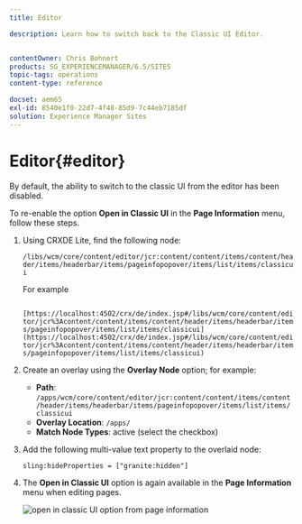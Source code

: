 ```yaml
---
title: Editor

description: Learn how to switch back to the Classic UI Editor.


contentOwner: Chris Bohnert
products: SG_EXPERIENCEMANAGER/6.5/SITES
topic-tags: operations
content-type: reference

docset: aem65
exl-id: 8540e1f0-22d7-4f48-85d9-7c44eb7185df
solution: Experience Manager Sites
---
```


# Editor{#editor}

By default, the ability to switch to the classic UI from the editor has been disabled.

To re-enable the option **Open in Classic UI** in the **Page Information** menu, follow these steps.

1. Using CRXDE Lite, find the following node:

   `/libs/wcm/core/content/editor/jcr:content/content/items/content/header/items/headerbar/items/pageinfopopover/items/list/items/classicui`

   For example

   ` [https://localhost:4502/crx/de/index.jsp#/libs/wcm/core/content/editor/jcr%3Acontent/content/items/content/header/items/headerbar/items/pageinfopopover/items/list/items/classicui](https://localhost:4502/crx/de/index.jsp#/libs/wcm/core/content/editor/jcr%3Acontent/content/items/content/header/items/headerbar/items/pageinfopopover/items/list/items/classicui)`

1. Create an overlay using the **Overlay Node** option; for example:

    * **Path**: `/apps/wcm/core/content/editor/jcr:content/content/items/content/header/items/headerbar/items/pageinfopopover/items/list/items/classicui`
    * **Overlay Location**: `/apps/`
    * **Match Node Types**: active (select the checkbox)

1. Add the following multi-value text property to the overlaid node:

   `sling:hideProperties = ["granite:hidden"]`

1. The **Open in Classic UI** option is again available in the **Page Information** menu when editing pages.

   ![open in classic UI option from page information](assets/syui-03-2019-02-27-15-19-48.png)
